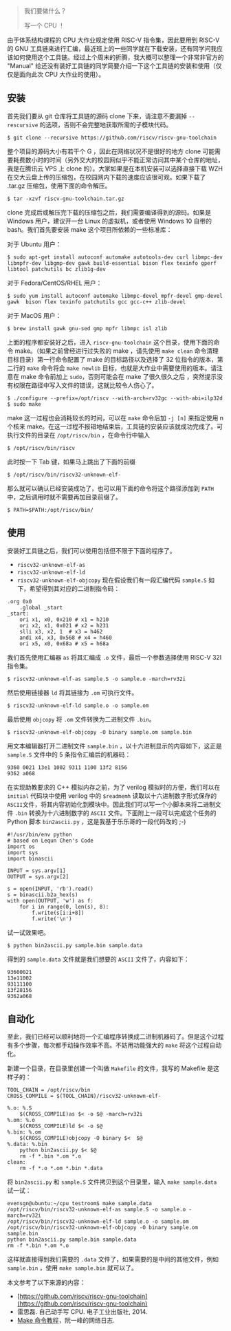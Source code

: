 > 我们要做什么？
> 
> 写一个 CPU ！

由于体系结构课程的 CPU 大作业规定使用 RISC-V 指令集，因此要用到 RISC-V 的 GNU 工具链来进行汇编，最近班上的一些同学就在下载安装，还有同学问我应该如何使用这个工具链。经过上个周末的折腾，我大概可以整理一个非常非官方的 "Manual" 给还没有装好工具链的同学简要介绍一下这个工具链的安装和使用（仅仅是面向此次 CPU 大作业的使用）。

## 安装

首先我们要从 git 仓库将工具链的源码 clone 下来，请注意不要漏掉 `--rescursive` 的选项，否则不会完整地获取所需的子模块代码。
```
$ git clone --recursive https://github.com/riscv/riscv-gnu-toolchain
```
整个项目的源码大小有若干个 G ，因此在网络状况不是很好的地方 clone 可能需要耗费数小时的时间（另外交大的校园网似乎不能正常访问其中某个仓库的地址，我是在腾讯云 VPS 上 clone 的）。大家如果是在本机安装可以选择直接下载 WZH 在交大云盘上传的压缩包，在校园网内下载的速度应该很可观。如果下载了 .tar.gz 压缩包，使用下面的命令解压。
```
$ tar -xzvf riscv-gnu-toolchain.tar.gz
```
clone 完成后或解压完下载的压缩包之后，我们需要编译得到的源码。如果是 Windows 用户，建议开一台 Linux 的虚拟机，或者使用 Windows 10 自带的 bash。我们首先要安装 make 这个项目所依赖的一些标准库：

对于 Ubuntu 用户：
```
$ sudo apt-get install autoconf automake autotools-dev curl libmpc-dev libmpfr-dev libgmp-dev gawk build-essential bison flex texinfo gperf libtool patchutils bc zlib1g-dev
```
对于 Fedora/CentOS/RHEL 用户：
```
$ sudo yum install autoconf automake libmpc-devel mpfr-devel gmp-devel gawk  bison flex texinfo patchutils gcc gcc-c++ zlib-devel
```
对于 MacOS 用户：
```
$ brew install gawk gnu-sed gmp mpfr libmpc isl zlib
```
上面的程序都安装好之后，进入 `riscv-gnu-toolchain` 这个目录，使用下面的命令 make。（如果之前曾经进行过失败的 make ，请先使用 `make clean` 命令清理目标目录）第一行命令配置了 make 的目标路径以及选择了 32 位指令的版本，第二行的 `make` 命令将会 `make newlib` 目标，也就是大作业中需要使用的版本。请注意在 make 命令前加上 `sudo`，否则可能会在 make 了很久很久之后 ，突然提示没有权限在路径中写入文件的错误，这就比较令人伤心了。
```
$ ./configure --prefix=/opt/riscv --with-arch=rv32gc --with-abi=ilp32d
$ sudo make
```
make 这一过程也会消耗较长的时间，可以在 `make` 命令后加 `-j [n]` 来指定使用 n 个核来 make。在这一过程不报错地结束后，工具链的安装应该就成功完成了。可执行文件的目录在 `/opt/riscv/bin` ，在命令行中输入
```
$ /opt/riscv/bin/riscv
```
此时按一下 Tab 键，如果马上跳出了下面的前缀
```
$ /opt/riscv/bin/riscv32-unknown-elf-
```
那么就可以确认已经安装成功了，也可以用下面的命令将这个路径添加到 `PATH` 中，之后调用时就不需要再加目录前缀了。
```
$ PATH=$PATH:/opt/riscv/bin/
```
 
## 使用

安装好工具链之后，我们可以使用包括但不限于下面的程序了。

* `riscv32-unknown-elf-as`
* `riscv32-unknown-elf-ld`
* `riscv32-unknown-elf-objcopy`
现在假设我们有一段汇编代码 `sample.S` 如下，希望得到其对应的二进制指令码：
```
.org 0x0
 	.global _start
_start:
	ori x1, x0, 0x210 # x1 = h210
	ori x2, x1, 0x021 # x2 = h231
	slli x3, x2, 1  # x3 = h462
	andi x4, x3, 0x568 # x4 = h460
	ori x5, x0, 0x68a # x5 = h68a
```
我们首先使用汇编器 `as` 将其汇编成 `.o` 文件，最后一个参数选择使用 RISC-V 32I 指令集。
```
$ riscv32-unknown-elf-as sample.S -o sample.o -march=rv32i
```
然后使用链接器 `ld` 将其链接为 `.om` 可执行文件。
```
$ riscv32-unknown-elf-ld sample.o -o sample.om
```
最后使用 `objcopy` 将 `.om` 文件转换为二进制文件 `.bin`。
```
$ riscv32-unknown-elf-objcopy -O binary sample.om sample.bin
```
用文本编辑器打开二进制文件 `sample.bin` ，以十六进制显示的内容如下，这正是 `sample.S` 文件中的 5 条指令汇编后的机器码：
```
9360 0021 13e1 1002 9311 1100 13f2 8156
9362 a068
```
在实现助教要求的 C++ 模拟内存之前，为了 verilog 模拟时的方便，我们可以在 `initial` 代码块中使用 verilog 中的 `$readmemh` 读取以十六进制数字形式保存的 `ASCII`文件，将其内容初始化到模块中。因此我们可以写一个小脚本来将二进制文件 `.bin` 转换为十六进制数字的 `ASCII` 文件。下面附上一段可以完成这个任务的 Python 脚本 `bin2ascii.py` ，这是我基于乐乐哥的一段代码改的 ;-)
```
#!/usr/bin/env python
# based on Lequn Chen's Code
import os
import sys
import binascii

INPUT = sys.argv[1]
OUTPUT = sys.argv[2]

s = open(INPUT, 'rb').read()
s = binascii.b2a_hex(s)
with open(OUTPUT, 'w') as f:
    for i in range(0, len(s), 8):
        f.write(s[i:i+8])
        f.write('\n')
```
试一试效果吧。
```
$ python bin2ascii.py sample.bin sample.data
```
得到的 `sample.data` 文件就是我们想要的 	`ASCII` 文件了，内容如下：
```
93600021
13e11002
93111100
13f28156
9362a068
```

## 自动化

至此，我们已经可以顺利地将一个汇编程序转换成二进制机器码了。但是这个过程有多个步骤，每次都手动操作效率不高。不妨用功能强大的 `make` 将这个过程自动化。

新建一个目录，在目录里创建一个叫做 `Makefile` 的文件，我写的 Makefile 是这样子的：
```
TOOL_CHAIN = /opt/riscv/bin
CROSS_COMPILE = $(TOOL_CHAIN)/riscv32-unknown-elf-

%.o: %.S
	$(CROSS_COMPILE)as $< -o $@ -march=rv32i
%.om: %.o
	$(CROSS_COMPILE)ld $< -o $@
%.bin: %.om
	$(CROSS_COMPILE)objcopy -O binary $<  $@
%.data: %.bin
	python bin2ascii.py $< $@
	rm -f *.bin *.om *.o
clean:
	rm -f *.o *.om *.bin *.data
```
将 `bin2ascii.py` 和 `sample.S` 文件拷贝到这个目录里，输入 `make sample.data` 试一试：
```
evensgn@ubuntu:~/cpu_testroom$ make sample.data
/opt/riscv/bin/riscv32-unknown-elf-as sample.S -o sample.o -march=rv32i
/opt/riscv/bin/riscv32-unknown-elf-ld sample.o -o sample.om
/opt/riscv/bin/riscv32-unknown-elf-objcopy -O binary sample.om  sample.bin
python bin2ascii.py sample.bin sample.data
rm -f *.bin *.om *.o
```
这样就直接得到我们需要的 `.data` 文件了，如果需要的是中间的其他文件，例如 `sample.bin` ，使用 `make sample.bin` 就可以了。

本文参考了以下来源的内容：

* [https://github.com/riscv/riscv-gnu-toolchain](https://github.com/riscv/riscv-gnu-toolchain)
* 雷思磊. 自己动手写 CPU. 电子工业出版社, 2014.
* [Make 命令教程](http://www.ruanyifeng.com/blog/2015/02/make.html)，阮一峰的网络日志.